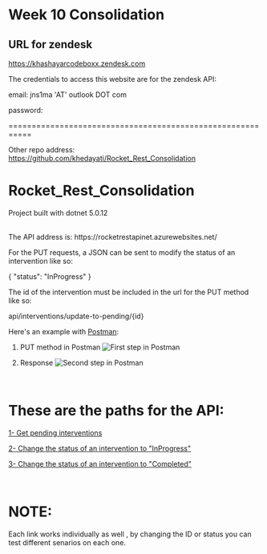 # Week 10 Consolidation

## URL for zendesk
https://khashayarcodeboxx.zendesk.com

The credentials to access this website are for the zendesk API:

email: jns1ma  'AT' outlook DOT com

password: 




===========================================================

Other repo address: https://github.com/khedayati/Rocket_Rest_Consolidation


# Rocket_Rest_Consolidation

Project built with dotnet 5.0.12

<br>
 The API address is: https://rocketrestapinet.azurewebsites.net/

For the PUT requests, a JSON can be sent to modify the status of an intervention like so:

{
    "status": "InProgress"
}

The id of the intervention must be included in the url for the PUT method like so:

api/interventions/update-to-pending/{id}

Here's an example with [Postman](https://www.postman.com/):

1. PUT method in Postman
![First step in Postman](https://github.com/khedayati/Rocket-Elevators-Foundation/blob/master/images/rest_api_1.png?raw=true)

2. Response
![Second step in Postman](https://github.com/khedayati/Rocket-Elevators-Foundation/blob/master/images/rest_api_2.png?raw=true)

<br>

# These are the paths for the API: 

[1- Get pending interventions](https://rocketrestapinet.azurewebsites.net/api/interventions/get-pending-interventions)

[2- Change the status of an intervention to "InProgress"](https://rocketrestapinet.azurewebsites.net/api/interventions/update-to-pending/id)
 
[3- Change the status of an intervention to "Completed"](https://rocketrestapinet.azurewebsites.net/api/interventions/update-to-completed/id)

<br>

# NOTE:
 Each link works individually as well , by changing the ID or status you can test different senarios on each one. 